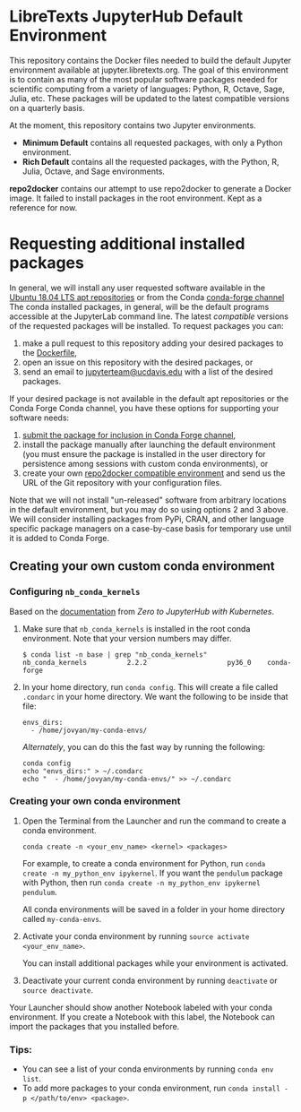 # LibreTexts JupyterHub Default Environment

This repository contains the Docker files needed to build the default Jupyter
environment available at jupyter.libretexts.org. The goal of this environment
is to contain as many of the most popular software packages needed for
scientific computing from a variety of languages: Python, R, Octave, Sage,
Julia, etc. These packages will be updated to the latest compatible versions on
a quarterly basis.

At the moment, this repository contains two Jupyter environments.

* **Minimum Default** contains all requested packages,
with only a Python environment.
* **Rich Default** contains all the requested packages,
with the Python, R, Julia, Octave, and Sage environments.

**repo2docker** contains our attempt to use repo2docker to generate
a Docker image. It failed to install packages in the root environment.
Kept as a reference for now.

# Requesting additional installed packages

In general, we will install any user requested software available in the
[Ubuntu 18.04 LTS apt repositories](https://packages.ubuntu.com/bionic/>) or
from the Conda [conda-forge channel](https://conda-forge.org/feedstocks/>) The
conda installed packages, in general, will be the default programs accessible
at the JupyterLab command line. The latest *compatible* versions of the
requested packages will be installed. To request packages you can:

1. make a pull request to this repository adding your desired packages to the
   [Dockerfile](https://github.com/LibreTexts/default-env/blob/master/rich-default/Dockerfile>),
2. open an issue on this repository with the desired packages, or
3. send an email to jupyterteam@ucdavis.edu with a list of the desired packages.

If your desired package is not available in the default apt repositories or the
Conda Forge Conda channel, you have these options for supporting your software
needs:

1. [submit the package for inclusion in Conda Forge channel](https://conda-forge.org/#contribute),
2. install the package manually after launching the default environment (you
   must ensure the package is installed in the user directory for persistence
   among sessions with custom conda environments), or
3. create your own [repo2docker compatible
   environment](https://repo2docker.readthedocs.io/en/latest/config_files.html)
   and send us the URL of the Git repository with your configuration files.

Note that we will not install "un-released" software from arbitrary locations
in the default environment, but you may do so using options 2 and 3 above. We
will consider installing packages from PyPi, CRAN, and other language specific
package managers on a case-by-case basis for temporary use until it is added to
Conda Forge.

## Creating your own custom conda environment

### Configuring `nb_conda_kernels`
Based on the [documentation](https://zero-to-jupyterhub.readthedocs.io/en/latest/user-environment.html?highlight=conda%20environments#allow-users-to-create-their-own-conda-environments-for-notebooks)
from *Zero to JupyterHub with Kubernetes*.

1. Make sure that `nb_conda_kernels` is installed in the root conda
environment. Note that your version numbers may differ.
   ```
   $ conda list -n base | grep "nb_conda_kernels"
   nb_conda_kernels          2.2.2                    py36_0    conda-forge
   ```

1. In your home directory, run `conda config`. This will create a file called
`.condarc` in your home directory. We want the following to be inside that file:
   ```
   envs_dirs:
     - /home/jovyan/my-conda-envs/
   ```

   *Alternately*, you can do this the fast way by running the following:
   ```
   conda config
   echo "envs_dirs:" > ~/.condarc 
   echo "  - /home/jovyan/my-conda-envs/" >> ~/.condarc
   ```

### Creating your own conda environment

1. Open the Terminal from the Launcher and run the command
to create a conda environment.
   ```
   conda create -n <your_env_name> <kernel> <packages>
   ```

   For example, to create a conda environment for Python, run
`conda create -n my_python_env ipykernel`.
   If you want the `pendulum` package with Python, then run
`conda create -n my_python_env ipykernel pendulum`.

   All conda environments will be saved in a folder in
your home directory called `my-conda-envs`.

1. Activate your conda environment by running 
`source activate <your_env_name>`.

   You can install additional packages while your environment is
activated.

1. Deactivate your current conda environment by running
`deactivate` or `source deactivate`.

Your Launcher should show another Notebook labeled with your
conda environment. If you create a Notebook with this label,
the Notebook can import the packages that you installed before.

### Tips:
* You can see a list of your conda environments by running
`conda env list`.
* To add more packages to your conda environment, run
`conda install -p </path/to/env> <package>`.
